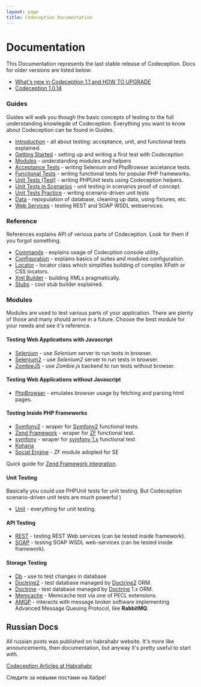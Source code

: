 ```yaml
---
layout: page
title: Codeception Documentation
---
```


# Documentation

This Documentation represents the last stable release of Codeception. 
Docs for older versions are listed below:

* [What's new in Codeception 1.1 and HOW TO UPGRADE](http://codeception.com/08-07-2012/major-codeception-update.html)
* [Codeception 1.0.14](https://github.com/Codeception/Codeception/tree/1.0.14/docs)

### Guides

Guides will walk you though the basic concepts of testing to the full understanding knowlegde of Codeception.
Everything you want to know about Codeception can be found in Guides.

* [Introduction](/docs/01-Introduction) - all about testing: acceptance, unit, and functional tests explained.
* [Getting Started](/docs/02-GettingStarted) - setting up and writing a first test with Codeception
* [Modules](/docs/03-Modules) - understanding modules and helpers
* [Acceptance Tests](/docs/04-AcceptanceTests) - writing Selenium and PhpBrowser accetance tests.
* [Functional Tests](/docs/05-FunctionalTests) - writing functional tests for popular PHP frameworks.
* [Unit Tests (Test)](/docs/06-UnitTests-TEST) - writing PHPUnit tests using Codeception helpers.
* [Unit Tests in Scenarios](/docs/07-UnitTestsScenarios) - unit testing in scenarios proof of concept.
* [Unit Tests Practice](/docs/08-UnitTests-CEST) - writing scenario-driven unit tests 
* [Data](/docs/09-Data) - repopulation of database, cleaning up data, using fixtures, etc.
* [Web Services](/docs/10-WebServices) - testing REST and SOAP WSDL webservices.

### Reference

References explains API of verious parts of Codeception. Look for them if you forgot something.

* [Commands](/docs/reference/commands) - explains usage of Codecption console utility.
* [Configuration](/docs/reference/configuration) - explains basics of suites and modules configuration.
* [Locator](/09-24-2012/locator.html) - locator class which simplifies building of complex XPath or CSS locators.
* [Xml Builder](/docs/reference/xmlbuilder) - building XMLs pragmatically.
* [Stubs](/docs/reference/stubs) - cool stub builder explained.

### Modules

Modules are used to test various parts of your application. There are plenty of those and many should arrive in a future. 
Choose the best module for your needs and see it's reference.

#### Testing Web Applications with Javascript

* [Selenium](/docs/modules/Selenium) - use *Selenium* server to run tests in browser.
* [Selenium2](/docs/modules/Selenium2)  - use *Selenium2* server to run tests in browser.
* [ZombieJS](/docs/modules/ZombieJS) - use *Zombie.js* backend to run tests without browser.

#### Testing Web Applications without Javascript

* [PhpBrowser](/docs/modules/PhpBrowser) - emulates browser usage by fetching and parsing html pages.

#### Testing Inside PHP Frameworks

* [Symfony2](/docs/modules/Symfony2) - wraper for [Symfony2](http://symfony.com) functional tests.
* [Zend Framework](/docs/modules/Zend) - wraper for [ZF](http://framework.zend.com) functional test.
* [symfony](/docs/modules/Symfony) - wraper for [symfony 1.x](http://symfony-project.org) functional test
* [Kohana](/docs/modules/Kohana) 
* [Social Engine](/docs/module/SocialEngine) - ZF module adopted for SE

Quick guide for [Zend Framework integration](http://codeception.com/01-27-2012/bdd-with-zend-framework.html).

#### Unit Testing

Basically you could use PHPUnit tests for unit testing. But Codeception scenario-driven unit tests are much powerful )

* [Unit](/docs/modules/Unit) - everything for unit testing.

#### API Testing

* [REST](/docs/modules/REST) - testing REST Web services (can be tested inside framework).
* [SOAP](/docs/modules/SOAP) - testing SOAP WSDL web-services (can be tested inside framework).

#### Storage Testing

* [Db](/docs/modules/Db) - use to test changes in database
* [Doctrine2](/docs/modules/Doctrine2) - test database managed by [Doctrine2](http://www.doctrine-project.org/) ORM.
* [Doctrine](docs/modules/Doctrine) - test database managed by [Doctrine](http://www.doctrine-project.org/) 1.x ORM.
* [Memcache](docs/modules/Memcache) - Memcache test via one of PECL extensions.
* [AMQP](docs/modules/AMQP) -  interacts with message broker software implementing Advanced Message Queuing Protocol, like **RabbitMQ**.

## Russian Docs

All russian posts was published on habrahabr website. It's more like announcements, then documentation, but anyway it's pretty useful to start with.

[Codeception Articles at Habrahabr](http://habrahabr.ru/tag/codeception)

Следите за новыми постами на Хабре!